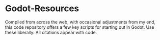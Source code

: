 # Godot-Resources

Compiled from across the web, with occasional adjustments from my end, this code repository offers a few key scripts for starting out in Godot. Use these liberally. All citations appear with code.
